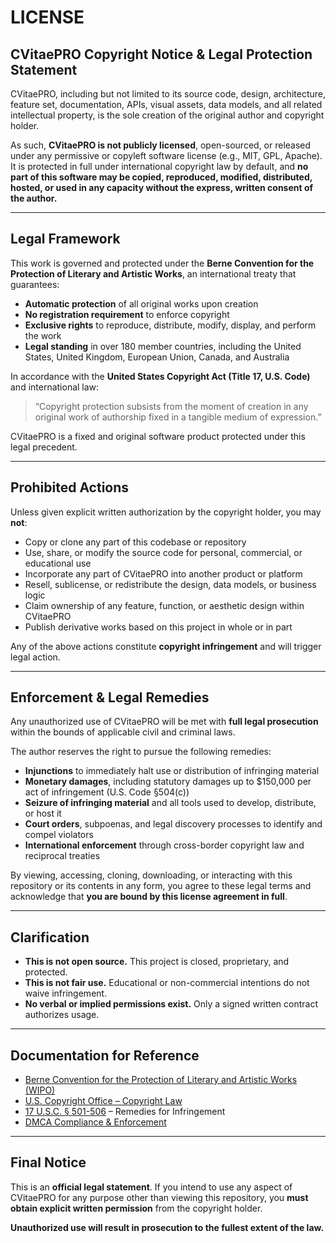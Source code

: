 # LICENSE

## CVitaePRO Copyright Notice & Legal Protection Statement

CVitaePRO, including but not limited to its source code, design, architecture, feature set, documentation, APIs, visual assets, data models, and all related intellectual property, is the sole creation of the original author and copyright holder.

As such, **CVitaePRO is not publicly licensed**, open-sourced, or released under any permissive or copyleft software license (e.g., MIT, GPL, Apache). It is protected in full under international copyright law by default, and **no part of this software may be copied, reproduced, modified, distributed, hosted, or used in any capacity without the express, written consent of the author.**

---

## Legal Framework

This work is governed and protected under the **Berne Convention for the Protection of Literary and Artistic Works**, an international treaty that guarantees:

- **Automatic protection** of all original works upon creation
- **No registration requirement** to enforce copyright
- **Exclusive rights** to reproduce, distribute, modify, display, and perform the work
- **Legal standing** in over 180 member countries, including the United States, United Kingdom, European Union, Canada, and Australia

In accordance with the **United States Copyright Act (Title 17, U.S. Code)** and international law:

> “Copyright protection subsists from the moment of creation in any original work of authorship fixed in a tangible medium of expression.”

CVitaePRO is a fixed and original software product protected under this legal precedent.

---

## Prohibited Actions

Unless given explicit written authorization by the copyright holder, you may **not**:

- Copy or clone any part of this codebase or repository
- Use, share, or modify the source code for personal, commercial, or educational use
- Incorporate any part of CVitaePRO into another product or platform
- Resell, sublicense, or redistribute the design, data models, or business logic
- Claim ownership of any feature, function, or aesthetic design within CVitaePRO
- Publish derivative works based on this project in whole or in part

Any of the above actions constitute **copyright infringement** and will trigger legal action.

---

## Enforcement & Legal Remedies

Any unauthorized use of CVitaePRO will be met with **full legal prosecution** within the bounds of applicable civil and criminal laws.

The author reserves the right to pursue the following remedies:

- **Injunctions** to immediately halt use or distribution of infringing material
- **Monetary damages**, including statutory damages up to $150,000 per act of infringement (U.S. Code §504(c))
- **Seizure of infringing material** and all tools used to develop, distribute, or host it
- **Court orders**, subpoenas, and legal discovery processes to identify and compel violators
- **International enforcement** through cross-border copyright law and reciprocal treaties

By viewing, accessing, cloning, downloading, or interacting with this repository or its contents in any form, you agree to these legal terms and acknowledge that **you are bound by this license agreement in full**.

---

## Clarification

- **This is not open source.** This project is closed, proprietary, and protected.
- **This is not fair use.** Educational or non-commercial intentions do not waive infringement.
- **No verbal or implied permissions exist.** Only a signed written contract authorizes usage.

---

## Documentation for Reference

- [Berne Convention for the Protection of Literary and Artistic Works (WIPO)](https://www.wipo.int/treaties/en/ip/berne/)
- [U.S. Copyright Office – Copyright Law](https://www.copyright.gov/title17/)
- [17 U.S.C. § 501-506](https://www.law.cornell.edu/uscode/text/17/chapter-5) – Remedies for Infringement
- [DMCA Compliance & Enforcement](https://www.copyright.gov/512/)

---

## Final Notice

This is an **official legal statement**. If you intend to use any aspect of CVitaePRO for any purpose other than viewing this repository, you **must obtain explicit written permission** from the copyright holder.

**Unauthorized use will result in prosecution to the fullest extent of the law.**

